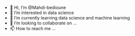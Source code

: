 - 👋 Hi, I’m @Mahdi-bedioune
- 👀 I’m interested in data science 
- 🌱 I’m currently learning data science and machine learning
- 💞️ I’m looking to collaborate on ...
- 📫 How to reach me ...

<!---
Mahdi-bedioune/Mahdi-bedioune is a ✨ special ✨ repository because its `README.md` (this file) appears on your GitHub profile.
You can click the Preview link to take a look at your changes.
--->
